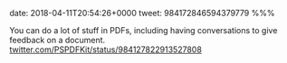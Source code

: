 date: 2018-04-11T20:54:26+0000
tweet: 984172846594379779
%%%

You can do a lot of stuff in PDFs, including having conversations to give feedback on a document. [twitter.com/PSPDFKit/status/984127822913527808](https://twitter.com/PSPDFKit/status/984127822913527808)
